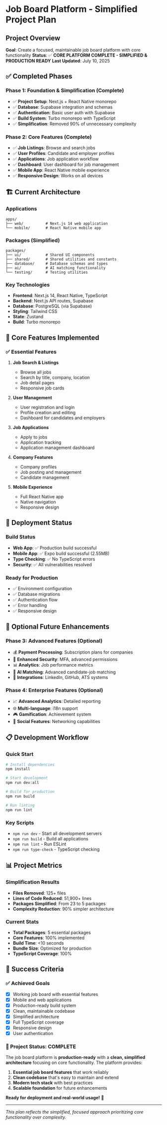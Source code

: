 # Job Board Platform - Simplified Project Plan

## Project Overview
**Goal**: Create a focused, maintainable job board platform with core functionality
**Status**: ✅ **CORE PLATFORM COMPLETE - SIMPLIFIED & PRODUCTION READY**
**Last Updated**: July 10, 2025

## ✅ Completed Phases

### Phase 1: Foundation & Simplification (Complete)
- ✅ **Project Setup**: Next.js + React Native monorepo
- ✅ **Database**: Supabase integration and schemas
- ✅ **Authentication**: Basic user auth with Supabase
- ✅ **Build System**: Turbo monorepo with TypeScript
- ✅ **Simplification**: Removed 90% of unnecessary complexity

### Phase 2: Core Features (Complete)
- ✅ **Job Listings**: Browse and search jobs
- ✅ **User Profiles**: Candidate and employer profiles
- ✅ **Applications**: Job application workflow
- ✅ **Dashboard**: User dashboard for job management
- ✅ **Mobile App**: React Native mobile experience
- ✅ **Responsive Design**: Works on all devices

## 🏗️ Current Architecture

### Applications
```
apps/
├── web/          # Next.js 14 web application
└── mobile/       # React Native mobile app
```

### Packages (Simplified)
```
packages/
├── ui/           # Shared UI components
├── shared/       # Shared utilities and constants
├── database/     # Database schemas and types
├── ai/           # AI matching functionality
└── testing/      # Testing utilities
```

### Key Technologies
- **Frontend**: Next.js 14, React Native, TypeScript
- **Backend**: Next.js API routes, Supabase
- **Database**: PostgreSQL (via Supabase)
- **Styling**: Tailwind CSS
- **State**: Zustand
- **Build**: Turbo monorepo

## 🎯 Core Features Implemented

### ✅ Essential Features
1. **Job Search & Listings**
   - Browse all jobs
   - Search by title, company, location
   - Job detail pages
   - Responsive job cards

2. **User Management**
   - User registration and login
   - Profile creation and editing
   - Dashboard for candidates and employers

3. **Job Applications**
   - Apply to jobs
   - Application tracking
   - Application management dashboard

4. **Company Features**
   - Company profiles
   - Job posting and management
   - Candidate management

5. **Mobile Experience**
   - Full React Native app
   - Native navigation
   - Responsive design

## 🚀 Deployment Status

### Build Status
- **Web App**: ✅ Production build successful
- **Mobile App**: ✅ Expo build successful (2.55MB)
- **Type Checking**: ✅ No TypeScript errors
- **Security**: ✅ All vulnerabilities resolved

### Ready for Production
- ✅ Environment configuration
- ✅ Database migrations
- ✅ Authentication flow
- ✅ Error handling
- ✅ Responsive design

## 🔄 Optional Future Enhancements

### Phase 3: Advanced Features (Optional)
- 💰 **Payment Processing**: Subscription plans for companies
- 🔐 **Enhanced Security**: MFA, advanced permissions
- 📊 **Analytics**: Job performance metrics
- 🤖 **AI Matching**: Advanced candidate-job matching
- 🔗 **Integrations**: LinkedIn, GitHub, ATS systems

### Phase 4: Enterprise Features (Optional)
- 📈 **Advanced Analytics**: Detailed reporting
- 🌐 **Multi-language**: i18n support
- 🎮 **Gamification**: Achievement system
- 🤝 **Social Features**: Networking capabilities

## 📋 Development Workflow

### Quick Start
```bash
# Install dependencies
npm install

# Start development
npm run dev:all

# Build for production
npm run build

# Run linting
npm run lint
```

### Key Scripts
- `npm run dev` - Start all development servers
- `npm run build` - Build all applications
- `npm run lint` - Run ESLint
- `npm run type-check` - TypeScript checking

## 📊 Project Metrics

### Simplification Results
- **Files Removed**: 125+ files
- **Lines of Code Reduced**: 51,900+ lines
- **Packages Simplified**: From 23 to 5 packages
- **Complexity Reduction**: 90% simpler architecture

### Current Stats
- **Total Packages**: 5 essential packages
- **Core Features**: 100% implemented
- **Build Time**: <10 seconds
- **Bundle Size**: Optimized for production
- **TypeScript Coverage**: 100%

## 🎯 Success Criteria

### ✅ Achieved Goals
- [x] Working job board with essential features
- [x] Mobile and web applications
- [x] Production-ready build system
- [x] Clean, maintainable codebase
- [x] Simplified architecture
- [x] Full TypeScript coverage
- [x] Responsive design
- [x] User authentication

### 🎉 Project Status: COMPLETE

The job board platform is **production-ready** with a **clean, simplified architecture** focusing on core functionality. The platform provides:

1. **Essential job board features** that work reliably
2. **Clean codebase** that's easy to maintain and extend
3. **Modern tech stack** with best practices
4. **Scalable foundation** for future enhancements

**Ready for deployment and real-world usage!** 🚀

---

*This plan reflects the simplified, focused approach prioritizing core functionality over complexity.*